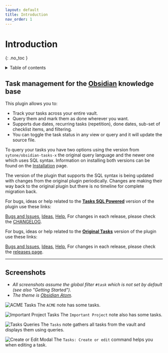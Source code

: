 ```yaml
---
layout: default
title: Introduction
nav_order: 1
---
```


# Introduction

{: .no_toc }

<details markdown="block">
  <summary>
    Table of contents
  </summary>
  {: .text-delta }
1. TOC
{:toc}
</details>

## Task management for the [Obsidian](https://obsidian.md/) knowledge base

This plugin allows you to:

- Track your tasks across your entire vault.
- Query them and mark them as done wherever you want.
- Supports due dates, recurring tasks (repetition), done dates, sub-set of checklist items, and filtering.
- You can toggle the task status in any view or query and it will update the source file.

To query your tasks you have two options using the version from `sytone/obsidian-tasks-x` the original query language and the newer one which uses SQL syntax. Information on installing both versions can be found on the [Installation](/obsidian-tasks-x/2-installation/2-installation) page.

The version of the plugin that supports the SQL syntax is being updated with changes from the original plugin periodically. Changes are making their way back to the original plugin but there is no timeline for complete migration back.

For bugs, ideas or help related to the **[Tasks SQL Powered](/obsidian-tasks-x/5-queries-sql/5-queries-sql)** version of the plugin use these links:

[Bugs and Issues](https://github.com/sytone/obsidian-tasks-x/issues), [Ideas](https://github.com/sytone/obsidian-tasks-x/discussions/categories/ideas), [Help](https://github.com/sytone/obsidian-tasks-x/discussions/categories/q-a), For changes in each release, please check the [CHANGELOG](https://github.com/sytone/obsidian-tasks-x/blob/main-tasks-sql/CHANGELOG.md).

For bugs, ideas or help related to the **[Original Tasks](/obsidian-tasks-x/4-queries-basic/4-queries-basic)** version of the plugin use these links:

[Bugs and Issues](https://github.com/obsidian-tasks-group/obsidian-tasks/issues), [Ideas](https://github.com/obsidian-tasks-group/obsidian-tasks/discussions/categories/ideas), [Help](https://github.com/obsidian-tasks-group/obsidian-tasks/discussions/categories/q-a), For changes in each release, please check the [releases page](https://github.com/obsidian-tasks-group/obsidian-tasks/releases).

---

## Screenshots

- *All screenshots assume the global filter `#task` which is not set by default (see also "Getting Started").*
- *The theme is [Obsidian Atom](https://github.com/kognise/obsidian-atom).*

![ACME Tasks](https://github.com/sytone/obsidian-tasks-x/raw/main-tasks-sql/docs/screenshots/acme.png)
The `ACME` note has some tasks.

![Important Project Tasks](https://github.com/sytone/obsidian-tasks-x/raw/main-tasks-sql/docs/screenshots/important_project.png)
The `Important Project` note also has some tasks.

![Tasks Queries](https://github.com/sytone/obsidian-tasks-x/raw/main-tasks-sql/docs/screenshots/tasks_queries.png)
The `Tasks` note gathers all tasks from the vault and displays them using queries.

![Create or Edit Modal](https://github.com/sytone/obsidian-tasks-x/raw/main-tasks-sql/docs/screenshots/modal.png)
The `Tasks: Create or edit` command helps you when editing a task.
